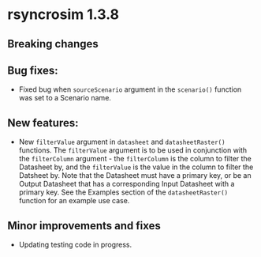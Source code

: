 # rsyncrosim 1.3.8

## Breaking changes

## Bug fixes:

* Fixed bug when `sourceScenario` argument in the `scenario()` function was 
set to a Scenario name.

## New features:

* New `filterValue` argument in `datasheet` and `datasheetRaster()` functions. 
The `filterValue` argument is to be used in conjunction with the `filterColumn`
argument - the `filterColumn` is the column to filter the Datasheet by, and the
`filterValue` is the value in the column to filter the Datsheet by. Note that
the Datasheet must have a primary key, or be an Output Datasheet that has a 
corresponding Input Datasheet with a primary key. See the Examples section of the
`datasheetRaster()` function for an example use case.

## Minor improvements and fixes

* Updating testing code in progress.